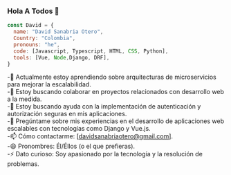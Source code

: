 ### Hola A Todos 👋

``` js
const David = {
  name: "David Sanabria Otero",
  Country: "Colombia",
  pronouns: "he",
  code: [Javascript, Typescript, HTML, CSS, Python],
  tools: [Vue, Node,Django, DRF],
}
```

-🌱 Actualmente estoy aprendiendo sobre arquitecturas de microservicios para mejorar la escalabilidad. <br>
-👯 Estoy buscando colaborar en proyectos relacionados con desarrollo web a la medida. <br>
-🤔 Estoy buscando ayuda con la implementación de autenticación y autorización seguras en mis aplicaciones. <br>
-💬 Pregúntame sobre mis experiencias en el desarrollo de aplicaciones web escalables con tecnologías como Django y Vue.js. <br>
-📫 Cómo contactarme: [davidsanabriaotero@gmail.com]. <br>
-😄 Pronombres: Él/Éllos (o el que prefieras). <br>
-⚡ Dato curioso: Soy apasionado por la tecnología y la resolución de problemas.
